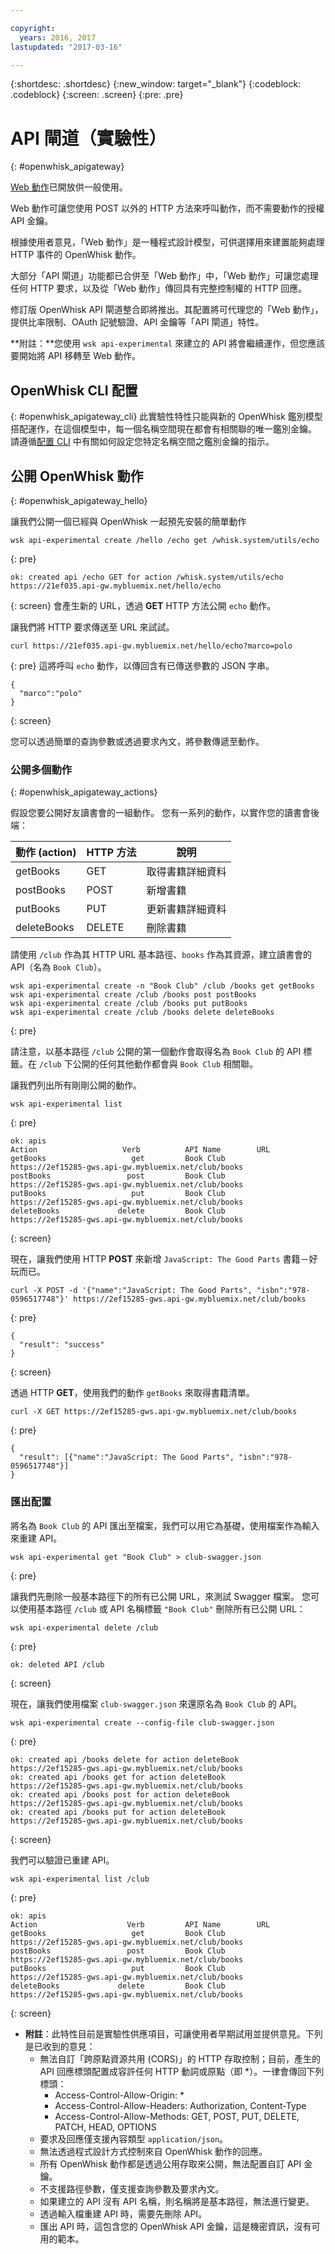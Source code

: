 ```yaml
---

copyright:
  years: 2016, 2017
lastupdated: "2017-03-16"

---
```


{:shortdesc: .shortdesc}
{:new_window: target="_blank"}
{:codeblock: .codeblock}
{:screen: .screen}
{:pre: .pre}

# API 閘道（實驗性）
{: #openwhisk_apigateway}

[Web 動作](openwhisk_webactions.html)已開放供一般使用。

Web 動作可讓您使用 POST 以外的 HTTP 方法來呼叫動作，而不需要動作的授權 API 金鑰。

根據使用者意見，「Web 動作」是一種程式設計模型，可供選擇用來建置能夠處理 HTTP 事件的 OpenWhisk 動作。

大部分「API 閘道」功能都已合併至「Web 動作」中，「Web 動作」可讓您處理任何 HTTP 要求，以及從「Web 動作」傳回具有完整控制權的 HTTP 回應。

修訂版 OpenWhisk API 閘道整合即將推出。其配置將可代理您的「Web 動作」，提供比率限制、OAuth 記號驗證、API 金鑰等「API 閘道」特性。

**附註：**您使用 `wsk api-experimental` 來建立的 API 將會繼續運作，但您應該要開始將 API 移轉至 Web 動作。

## OpenWhisk CLI 配置
{: #openwhisk_apigateway_cli}
此實驗性特性只能與新的 OpenWhisk 鑑別模型搭配運作，在這個模型中，每一個名稱空間現在都會有相關聯的唯一鑑別金鑰。
請遵循[配置 CLI](https://console.ng.bluemix.net/openwhisk/cli) 中有關如何設定您特定名稱空間之鑑別金鑰的指示。

## 公開 OpenWhisk 動作
{: #openwhisk_apigateway_hello}

讓我們公開一個已經與 OpenWhisk 一起預先安裝的簡單動作

```
wsk api-experimental create /hello /echo get /whisk.system/utils/echo
```
{: pre}
```
ok: created api /echo GET for action /whisk.system/utils/echo
https://21ef035.api-gw.mybluemix.net/hello/echo
```
{: screen}
會產生新的 URL，透過 **GET** HTTP 方法公開 `echo` 動作。

讓我們將 HTTP 要求傳送至 URL 來試試。
```
curl https://21ef035.api-gw.mybluemix.net/hello/echo?marco=polo
```
{: pre}
這將呼叫 `echo` 動作，以傳回含有已傳送參數的 JSON 字串。
```
{
  "marco":"polo"
}
```
{: screen}

您可以透過簡單的查詢參數或透過要求內文，將參數傳遞至動作。

### 公開多個動作
{: #openwhisk_apigateway_actions}

假設您要公開好友讀書會的一組動作。
您有一系列的動作，以實作您的讀書會後端：

| 動作 (action) | HTTP 方法 | 說明 |
| ----------- | ----------- | ------------ |
| getBooks    | GET | 取得書籍詳細資料  |
| postBooks   | POST | 新增書籍 |
| putBooks    | PUT | 更新書籍詳細資料 |
| deleteBooks | DELETE | 刪除書籍 |

請使用 `/club` 作為其 HTTP URL 基本路徑、`books` 作為其資源，建立讀書會的 API（名為 `Book Club`）。
```
wsk api-experimental create -n "Book Club" /club /books get getBooks
wsk api-experimental create /club /books post postBooks
wsk api-experimental create /club /books put putBooks
wsk api-experimental create /club /books delete deleteBooks
```
{: pre}

請注意，以基本路徑 `/club` 公開的第一個動作會取得名為 `Book Club` 的 API 標籤。在 `/club` 下公開的任何其他動作都會與 `Book Club` 相關聯。

讓我們列出所有剛剛公開的動作。

```
wsk api-experimental list
```
{: pre}
```
ok: apis
Action                   Verb          API Name        URL
getBooks                   get         Book Club       https://2ef15285-gws.api-gw.mybluemix.net/club/books
postBooks                 post         Book Club       https://2ef15285-gws.api-gw.mybluemix.net/club/books
putBooks                   put         Book Club       https://2ef15285-gws.api-gw.mybluemix.net/club/books
deleteBooks             delete         Book Club       https://2ef15285-gws.api-gw.mybluemix.net/club/books
```
{: screen}

現在，讓我們使用 HTTP **POST** 來新增 `JavaScript: The Good Parts` 書籍－好玩而已。
```
curl -X POST -d '{"name":"JavaScript: The Good Parts", "isbn":"978-0596517748"}' https://2ef15285-gws.api-gw.mybluemix.net/club/books
```
{: pre}
```
{
  "result": "success"
}
```
{: screen}

透過 HTTP **GET**，使用我們的動作 `getBooks` 來取得書籍清單。
```
curl -X GET https://2ef15285-gws.api-gw.mybluemix.net/club/books
```
{: pre}
```
{
  "result": [{"name":"JavaScript: The Good Parts", "isbn":"978-0596517748"}]
}
```

### 匯出配置
將名為 `Book Club` 的 API 匯出至檔案，我們可以用它為基礎，使用檔案作為輸入來重建 API。 
```
wsk api-experimental get "Book Club" > club-swagger.json
```
{: pre}

讓我們先刪除一般基本路徑下的所有已公開 URL，來測試 Swagger 檔案。
您可以使用基本路徑 `/club` 或 API 名稱標籤 `"Book Club"` 刪除所有已公開 URL：
```
wsk api-experimental delete /club
```
{: pre}
```
ok: deleted API /club
```
{: screen}

現在，讓我們使用檔案 `club-swagger.json` 來還原名為 `Book Club` 的 API。
```
wsk api-experimental create --config-file club-swagger.json
```
{: pre}
```
ok: created api /books delete for action deleteBook
https://2ef15285-gws.api-gw.mybluemix.net/club/books
ok: created api /books get for action deleteBook
https://2ef15285-gws.api-gw.mybluemix.net/club/books
ok: created api /books post for action deleteBook
https://2ef15285-gws.api-gw.mybluemix.net/club/books
ok: created api /books put for action deleteBook
https://2ef15285-gws.api-gw.mybluemix.net/club/books
```
{: screen}

我們可以驗證已重建 API。
```
wsk api-experimental list /club
```
{: pre}
```
ok: apis
Action                    Verb         API Name        URL
getBooks                   get         Book Club       https://2ef15285-gws.api-gw.mybluemix.net/club/books
postBooks                 post         Book Club       https://2ef15285-gws.api-gw.mybluemix.net/club/books
putBooks                   put         Book Club       https://2ef15285-gws.api-gw.mybluemix.net/club/books
deleteBooks             delete         Book Club       https://2ef15285-gws.api-gw.mybluemix.net/club/books
```
{: screen}

- **附註**：此特性目前是實驗性供應項目，可讓使用者早期試用並提供意見。下列是已收到的意見：
  - 無法自訂「跨原點資源共用 (CORS)」的 HTTP 存取控制；目前，產生的 API 回應標頭配置成容許任何 HTTP 動詞或原點（即 *）。一律會傳回下列標頭：
    - Access-Control-Allow-Origin: *
    - Access-Control-Allow-Headers: Authorization, Content-Type
    - Access-Control-Allow-Methods: GET, POST, PUT, DELETE, PATCH, HEAD, OPTIONS
  - 要求及回應僅支援內容類型 `application/json`。
  - 無法透過程式設計方式控制來自 OpenWhisk 動作的回應。
  - 所有 OpenWhisk 動作都是透過公用存取來公開，無法配置自訂 API 金鑰。
  - 不支援路徑參數，僅支援查詢參數及要求內文。
  - 如果建立的 API 沒有 API 名稱，則名稱將是基本路徑，無法進行變更。
  - 透過輸入檔重建 API 時，需要先刪除 API。
  - 匯出 API 時，這包含您的 OpenWhisk API 金鑰，這是機密資訊，沒有可用的範本。

